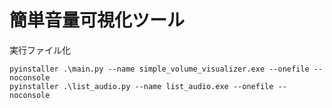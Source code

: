 # 簡単音量可視化ツール

実行ファイル化
```
pyinstaller .\main.py --name simple_volume_visualizer.exe --onefile --noconsole
pyinstaller .\list_audio.py --name list_audio.exe --onefile --noconsole
```